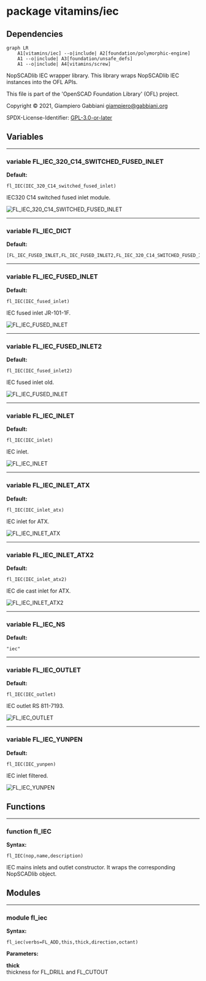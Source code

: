 # package vitamins/iec

## Dependencies

```mermaid
graph LR
    A1[vitamins/iec] --o|include| A2[foundation/polymorphic-engine]
    A1 --o|include| A3[foundation/unsafe_defs]
    A1 --o|include| A4[vitamins/screw]
```

NopSCADlib IEC wrapper library. This library wraps NopSCADlib IEC instances
into the OFL APIs.

This file is part of the 'OpenSCAD Foundation Library' (OFL) project.

Copyright © 2021, Giampiero Gabbiani <giampiero@gabbiani.org>

SPDX-License-Identifier: [GPL-3.0-or-later](https://spdx.org/licenses/GPL-3.0-or-later.html)


## Variables

---

### variable FL_IEC_320_C14_SWITCHED_FUSED_INLET

__Default:__

    fl_IEC(IEC_320_C14_switched_fused_inlet)

IEC320 C14 switched fused inlet module.

![FL_IEC_320_C14_SWITCHED_FUSED_INLET](256x256/fig_FL_IEC_320_C14_SWITCHED_FUSED_INLET.png)


---

### variable FL_IEC_DICT

__Default:__

    [FL_IEC_FUSED_INLET,FL_IEC_FUSED_INLET2,FL_IEC_320_C14_SWITCHED_FUSED_INLET,FL_IEC_INLET,FL_IEC_INLET_ATX,FL_IEC_INLET_ATX2,FL_IEC_YUNPEN,FL_IEC_OUTLET,]

---

### variable FL_IEC_FUSED_INLET

__Default:__

    fl_IEC(IEC_fused_inlet)

IEC fused inlet JR-101-1F.

![FL_IEC_FUSED_INLET](256x256/fig_FL_IEC_FUSED_INLET.png)


---

### variable FL_IEC_FUSED_INLET2

__Default:__

    fl_IEC(IEC_fused_inlet2)

IEC fused inlet old.

![FL_IEC_FUSED_INLET](256x256/fig_FL_IEC_FUSED_INLET2.png)


---

### variable FL_IEC_INLET

__Default:__

    fl_IEC(IEC_inlet)

IEC inlet.

![FL_IEC_INLET](256x256/fig_FL_IEC_INLET.png)


---

### variable FL_IEC_INLET_ATX

__Default:__

    fl_IEC(IEC_inlet_atx)

IEC inlet for ATX.

![FL_IEC_INLET_ATX](256x256/fig_FL_IEC_INLET_ATX.png)


---

### variable FL_IEC_INLET_ATX2

__Default:__

    fl_IEC(IEC_inlet_atx2)

IEC die cast inlet for ATX.

![FL_IEC_INLET_ATX2](256x256/fig_FL_IEC_INLET_ATX2.png)


---

### variable FL_IEC_NS

__Default:__

    "iec"

---

### variable FL_IEC_OUTLET

__Default:__

    fl_IEC(IEC_outlet)

IEC outlet RS 811-7193.

![FL_IEC_OUTLET](256x256/fig_FL_IEC_OUTLET.png)


---

### variable FL_IEC_YUNPEN

__Default:__

    fl_IEC(IEC_yunpen)

IEC inlet filtered.

![FL_IEC_YUNPEN](256x256/fig_FL_IEC_YUNPEN.png)


## Functions

---

### function fl_IEC

__Syntax:__

```text
fl_IEC(nop,name,description)
```

IEC mains inlets and outlet constructor. It wraps the corresponding
NopSCADlib object.


## Modules

---

### module fl_iec

__Syntax:__

    fl_iec(verbs=FL_ADD,this,thick,direction,octant)

__Parameters:__

__thick__  
thickness for FL_DRILL and FL_CUTOUT


